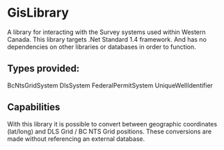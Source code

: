 # GisLibrary

A library for interacting with the Survey systems used within Western Canada. This library targets .Net Standard 1.4 framework. And has no dependencies on other libraries or databases in order to function.

## Types provided:

BcNtsGridSystem
DlsSystem
FederalPermitSystem
UniqueWellIdentifier

## Capabilities 

With this library it is possible to convert between geographic coordinates (lat/long) and DLS Grid / BC NTS Grid positions. These conversions are made without referencing an external database.
